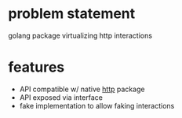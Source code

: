 # problem statement

golang package virtualizing http interactions

# features

- API compatible w/ native [http](https://golang.org/pkg/net/http/) package
- API exposed via interface
- fake implementation to allow faking interactions